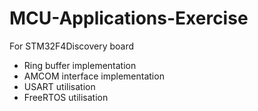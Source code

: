 # MCU-Applications-Exercise
 For STM32F4Discovery board
- Ring buffer implementation
- AMCOM interface implementation
- USART utilisation
- FreeRTOS utilisation
